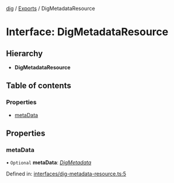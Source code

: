 [dig](../README.md) / [Exports](../modules.md) / DigMetadataResource

# Interface: DigMetadataResource

## Hierarchy

* **DigMetadataResource**

## Table of contents

### Properties

- [metaData](digmetadataresource.md#metadata)

## Properties

### metaData

• `Optional` **metaData**: [*DigMetadata*](digmetadata.md)

Defined in: [interfaces/dig-metadata-resource.ts:5](https://github.com/dig-platform/dig-app/blob/42915763/projects/dig/src/lib/interfaces/dig-metadata-resource.ts#L5)
